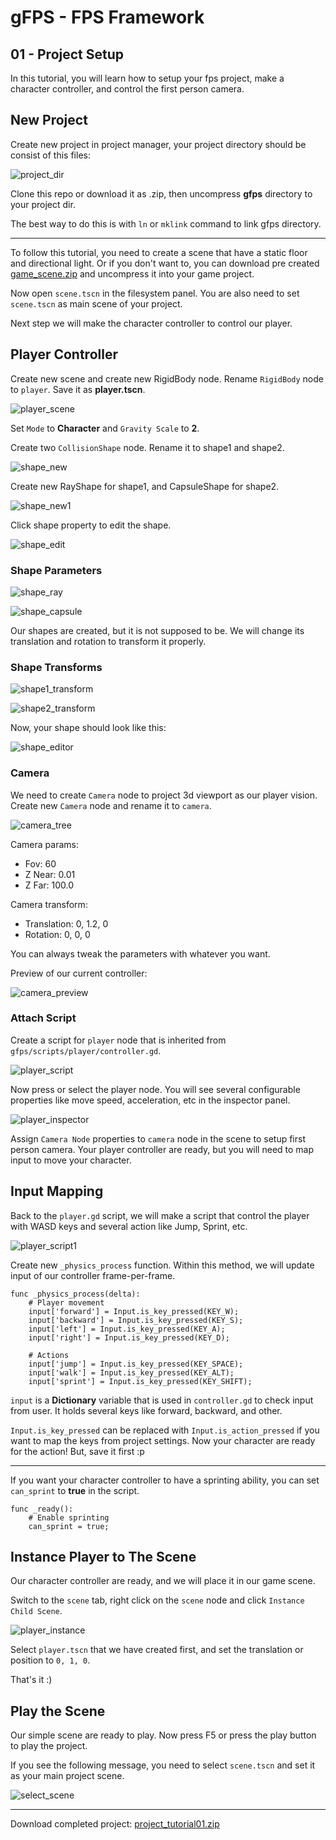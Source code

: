 # gFPS - FPS Framework
## 01 - Project Setup

In this tutorial, you will learn how to setup your fps project, make a character controller, and control the first person camera.

## New Project

Create new project in project manager, your project directory should be consist of this files:

![project_dir](resources/project_dir.png?raw=true)

Clone this repo or download it as .zip, then uncompress **gfps** directory to your project dir.

The best way to do this is with `ln` or `mklink` command to link gfps directory.

---

To follow this tutorial, you need to create a scene that have a static floor and directional light. Or if you don't want to, you can download pre created [game_scene.zip](resources/game_scene.zip?raw=true) and uncompress it into your game project.

Now open `scene.tscn` in the filesystem panel. You are also need to set `scene.tscn` as main scene of your project.

Next step we will make the character controller to control our player.

## Player Controller

Create new scene and create new RigidBody node. Rename `RigidBody` node to `player`. Save it as **player.tscn**.

![player_scene](resources/player_scene.png?raw=true)

Set `Mode` to **Character** and `Gravity Scale` to **2**.

Create two `CollisionShape` node. Rename it to shape1 and shape2.

![shape_new](resources/shape_new.png?raw=true)

Create new RayShape for shape1, and CapsuleShape for shape2.

![shape_new1](resources/shape_new1.png?raw=true)

Click shape property to edit the shape.

![shape_edit](resources/shape_edit.png?raw=true)

### Shape Parameters

![shape_ray](resources/shape_ray.png?raw=true)

![shape_capsule](resources/shape_capsule.png?raw=true)

Our shapes are created, but it is not supposed to be. We will change its translation and rotation to transform it properly.

### Shape Transforms

![shape1_transform](resources/shape1_transform.png?raw=true)

![shape2_transform](resources/shape2_transform.png?raw=true)

Now, your shape should look like this:

![shape_editor](resources/shape_editor.png?raw=true)

### Camera

We need to create `Camera` node to project 3d viewport as our player vision. Create new `Camera` node and rename it to `camera`.

![camera_tree](resources/camera_tree.png?raw=true)

Camera params:

- Fov: 60
- Z Near: 0.01
- Z Far: 100.0

Camera transform:

- Translation: 0, 1.2, 0
- Rotation: 0, 0, 0

You can always tweak the parameters with whatever you want.

Preview of our current controller:

![camera_preview](resources/camera_preview.png?raw=true)

### Attach Script

Create a script for `player` node that is inherited from `gfps/scripts/player/controller.gd`.

![player_script](resources/player_script.png?raw=true)

Now press or select the player node. You will see several configurable properties like move speed, acceleration, etc in the inspector panel.

![player_inspector](resources/player_inspector.png?raw=true)

Assign `Camera Node` properties to `camera` node in the scene to setup first person camera. Your player controller are ready, but you will need to map input to move your character.

## Input Mapping

Back to the `player.gd` script, we will make a script that control the player with WASD keys and several action like Jump, Sprint, etc.

![player_script1](resources/player_script1.png?raw=true)

Create new `_physics_process` function. Within this method, we will update input of our controller frame-per-frame.

```
func _physics_process(delta):
	# Player movement
	input['forward'] = Input.is_key_pressed(KEY_W);
	input['backward'] = Input.is_key_pressed(KEY_S);
	input['left'] = Input.is_key_pressed(KEY_A);
	input['right'] = Input.is_key_pressed(KEY_D);
	
	# Actions
	input['jump'] = Input.is_key_pressed(KEY_SPACE);
	input['walk'] = Input.is_key_pressed(KEY_ALT);
	input['sprint'] = Input.is_key_pressed(KEY_SHIFT);
```

`input` is a **Dictionary** variable that is used in `controller.gd` to check input from user. It holds several keys like forward, backward, and other.

`Input.is_key_pressed` can be replaced with `Input.is_action_pressed` if you want to map the keys from project settings. Now your character are ready for the action! But, save it first :p

---

If you want your character controller to have a sprinting ability, you can set `can_sprint` to **true** in the script.

```
func _ready():
	# Enable sprinting
	can_sprint = true;
```

## Instance Player to The Scene

Our character controller are ready, and we will place it in our game scene.

Switch to the `scene` tab, right click on the `scene` node and click `Instance Child Scene`.

![player_instance](resources/player_instance.png?raw=true)

Select `player.tscn` that we have created first, and set the translation or position to `0, 1, 0`.

That's it :)

## Play the Scene

Our simple scene are ready to play. Now press F5 or press the play button to play the project.

If you see the following message, you need to select `scene.tscn` and set it as your main project scene.

![select_scene](resources/select_scene.png?raw=true)

---

Download completed project: [project_tutorial01.zip](resources/project_tutorial01.zip?raw=true)
